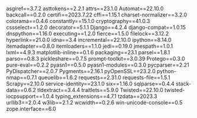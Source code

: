 asgiref==3.7.2
asttokens==2.2.1
attrs==23.1.0
Automat==22.10.0
backcall==0.2.0
certifi==2023.7.22
cffi==1.15.1
charset-normalizer==3.2.0
colorama==0.4.6
constantly==15.1.0
cryptography==41.0.3
cssselect==1.2.0
decorator==5.1.1
Django==4.2.4
django-compat==1.0.15
dnspython==1.16.0
executing==1.2.0
fierce==1.5.0
filelock==3.12.2
hyperlink==21.0.0
idna==3.4
incremental==22.10.0
ipython==8.14.0
itemadapter==0.8.0
itemloaders==1.1.0
jedi==0.19.0
jmespath==1.0.1
lxml==4.9.3
matplotlib-inline==0.1.6
packaging==23.1
parsel==1.8.1
parso==0.8.3
pickleshare==0.7.5
prompt-toolkit==3.0.39
Protego==0.3.0
pure-eval==0.2.2
pyasn1==0.5.0
pyasn1-modules==0.3.0
pycparser==2.21
PyDispatcher==2.0.7
Pygments==2.16.1
pyOpenSSL==23.2.0
python-nmap==0.7.1
queuelib==1.6.2
requests==2.31.0
requests-file==1.5.1
Scrapy==2.10.0
service-identity==23.1.0
six==1.16.0
sqlparse==0.4.4
stack-data==0.6.2
tldextract==3.4.4
traitlets==5.9.0
Twisted==22.10.0
twisted-iocpsupport==1.0.4
typing_extensions==4.7.1
tzdata==2023.3
urllib3==2.0.4
w3lib==2.1.2
wcwidth==0.2.6
win-unicode-console==0.5
zope.interface==6.0
